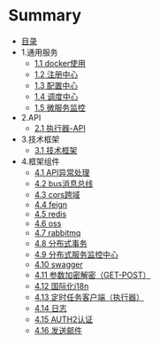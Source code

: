 # Summary

* [目录](README.md)
* 1.通用服务
    * [1.1 docker使用](DESC/docker-使用.md)
    * [1.2 注册中心](DESC/注册中心.md)
    * [1.3 配置中心](DESC/配置中心.md)
    * [1.4 调度中心](DESC/调度中心.md)
    * [1.5 微服务监控](DESC/微服务监控.md)
* 2.API
    * [2.1 执行器-API](API/执行器-API.md)
* 3.技术框架
    * [3.1 技术框架](FRAME-WORK/技术框架.md)
* 4.框架组件
    * [4.1 API异常处理](STARTER/API异常处理.md)
    * [4.2 bus消息总线](STARTER/bus消息总线.md)
    * [4.3 cors跨域](STARTER/cors跨域.md)
    * [4.4 feign](STARTER/feign.md)
    * [4.5 redis](STARTER/redis.md)
    * [4.6 oss](STARTER/oss.md)
    * [4.7 rabbitmq](STARTER/rabbitmq.md)
    * [4.8 分布式事务](STARTER/分布式事务.md)
    * [4.9 分布式服务监控中心](STARTER/分布式服务监控中心.md)
    * [4.10 swagger](STARTER/swagger.md)
    * [4.11 参数加密解密（GET-POST）](STARTER/参数加密解密（GET-POST）.md)
    * [4.12 国际化i18n](STARTER/国际化i18n.md)
    * [4.13 定时任务客户端（执行器）](STARTER/定时任务客户端（执行器）.md)
    * [4.14 日志](STARTER/日志.md)
    * [4.15 AUTH2认证](STARTER/AUTH2认证.md)
    * [4.16 发送邮件](STARTER/发送邮件.md)

